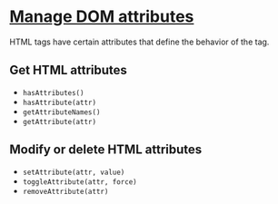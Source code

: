 # [Manage DOM attributes](/JavaScript/Document-Object-Model/attributes/)

HTML tags have certain attributes that define the behavior of the tag.

## Get HTML attributes

- `hasAttributes()`
- `hasAttribute(attr)`
- `getAttributeNames()`
- `getAttribute(attr)`

## Modify or delete HTML attributes

- `setAttribute(attr, value)`
- `toggleAttribute(attr, force)`
- `removeAttribute(attr)`
